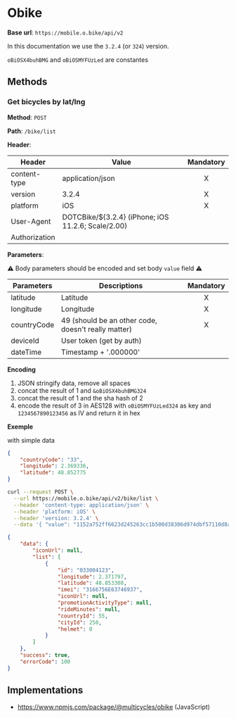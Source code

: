 # Obike

**Base url**: `https://mobile.o.bike/api/v2`

In this documentation we use the `3.2.4` (or `324`) version.

`oBiOSX4buhBMG` and `oBiOSMYFUzLed` are constantes

## Methods

### Get bicycles by lat/lng

**Method**: `POST`

**Path**: `/bike/list`

**Header**:

| Header        | Value                                              | Mandatory |
| ------------- | -------------------------------------------------- | :-------: |
| content-type  | application/json                                   |     X     |
| version       | 3.2.4                                              |     X     |
| platform      | iOS                                                |     X     |
| User-Agent    | DOTCBike/${3.2.4} (iPhone; iOS 11.2.6; Scale/2.00) |           |
| Authorization |                                                    |           |

**Parameters**:

:warning: Body parameters should be encoded and set body `value` field :warning:

| Parameters  | Descriptions                                        | Mandatory |
| ----------- | --------------------------------------------------- | :-------: |
| latitude    | Latitude                                            |     X     |
| longitude   | Longitude                                           |     X     |
| countryCode | 49 (should be an other code, doesn't really matter) |     X     |
| deviceId    | User token (get by auth)                            |           |
| dateTime    | Timestamp + '.000000'                               |           |

**Encoding**

1.  JSON stringify data, remove all spaces
2.  concat the result of 1 and `&oBiOSX4buhBMG324`
3.  concat the result of 1 and the sha hash of 2
4.  encode the result of 3 in AES128 with `oBiOSMYFUzLed324` as key and `1234567890123456` as IV and return it in hex

**Exemple**

with simple data

```JSON
{
    "countryCode": "33",
    "longitude": 2.369336,
    "latitude": 48.852775
}
```

```bash
curl --request POST \
  --url https://mobile.o.bike/api/v2/bike/list \
  --header 'content-type: application/json' \
  --header 'platform: iOS' \
  --header 'version: 3.2.4' \
  --data '{ "value": "1152a752ff6623d245263cc1b500d38306d974dbf57110d8ace721bbaa34511e540976066d0d2d419172a34d7e1283b277d6a17091fd79d38e919ece60608c841378fef75ddf9f434067c768e88983d516a79ef7645c5d0150a3252da11ae30e20a74c8e7243c0fa1f6504536542c43c" }'
```

```JSON
{
	"data": {
		"iconUrl": null,
		"list": [
			{
				"id": "033004123",
				"longitude": 2.371797,
				"latitude": 48.853308,
				"imei": "3166756E63746937",
				"iconUrl": null,
				"promotionActivityType": null,
				"rideMinutes": null,
				"countryId": 55,
				"cityId": 250,
				"helmet": 0
			}
		]
	},
	"success": true,
	"errorCode": 100
}
```

## Implementations

* https://www.npmjs.com/package/@multicycles/obike (JavaScript)
